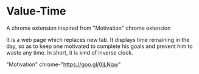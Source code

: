 # Value-Time
A chrome extension inspired from "Motivation" chrome extension

It is a web page which replaces new tab.
It displays time remaining in the day, so as to keep one motivated 
to complete his goals and prevent him to waste any time. In short, it is kind of inverse clock.

"Motivation" chrome-"https://goo.gl/0jLNqw"

